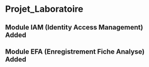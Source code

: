 # Projet_Laboratoire
## Module IAM (Identity Access Management) Added  
## Module EFA (Enregistrement Fiche Analyse) Added 